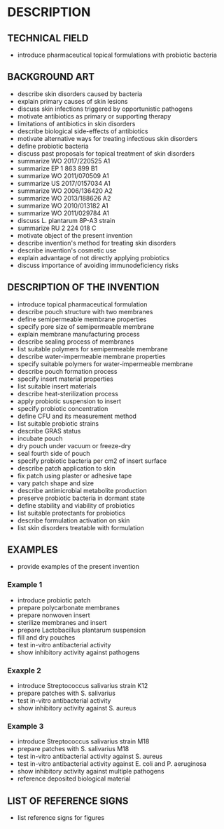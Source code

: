 # DESCRIPTION

## TECHNICAL FIELD

- introduce pharmaceutical topical formulations with probiotic bacteria

## BACKGROUND ART

- describe skin disorders caused by bacteria
- explain primary causes of skin lesions
- discuss skin infections triggered by opportunistic pathogens
- motivate antibiotics as primary or supporting therapy
- limitations of antibiotics in skin disorders
- describe biological side-effects of antibiotics
- motivate alternative ways for treating infectious skin disorders
- define probiotic bacteria
- discuss past proposals for topical treatment of skin disorders
- summarize WO 2017/220525 A1
- summarize EP 1 863 899 B1
- summarize WO 2011/070509 A1
- summarize US 2017/0157034 A1
- summarize WO 2006/136420 A2
- summarize WO 2013/188626 A2
- summarize WO 2010/013182 A1
- summarize WO 2011/029784 A1
- discuss L. plantarum 8P-A3 strain
- summarize RU 2 224 018 C
- motivate object of the present invention
- describe invention's method for treating skin disorders
- describe invention's cosmetic use
- explain advantage of not directly applying probiotics
- discuss importance of avoiding immunodeficiency risks

## DESCRIPTION OF THE INVENTION

- introduce topical pharmaceutical formulation
- describe pouch structure with two membranes
- define semipermeable membrane properties
- specify pore size of semipermeable membrane
- explain membrane manufacturing process
- describe sealing process of membranes
- list suitable polymers for semipermeable membrane
- describe water-impermeable membrane properties
- specify suitable polymers for water-impermeable membrane
- describe pouch formation process
- specify insert material properties
- list suitable insert materials
- describe heat-sterilization process
- apply probiotic suspension to insert
- specify probiotic concentration
- define CFU and its measurement method
- list suitable probiotic strains
- describe GRAS status
- incubate pouch
- dry pouch under vacuum or freeze-dry
- seal fourth side of pouch
- specify probiotic bacteria per cm2 of insert surface
- describe patch application to skin
- fix patch using plaster or adhesive tape
- vary patch shape and size
- describe antimicrobial metabolite production
- preserve probiotic bacteria in dormant state
- define stability and viability of probiotics
- list suitable protectants for probiotics
- describe formulation activation on skin
- list skin disorders treatable with formulation

## EXAMPLES

- provide examples of the present invention

### Example 1

- introduce probiotic patch
- prepare polycarbonate membranes
- prepare nonwoven insert
- sterilize membranes and insert
- prepare Lactobacillus plantarum suspension
- fill and dry pouches
- test in-vitro antibacterial activity
- show inhibitory activity against pathogens

### Exaxple 2

- introduce Streptococcus salivarius strain K12
- prepare patches with S. salivarius
- test in-vitro antibacterial activity
- show inhibitory activity against S. aureus

### Example 3

- introduce Streptococcus salivarius strain M18
- prepare patches with S. salivarius M18
- test in-vitro antibacterial activity against S. aureus
- test in-vitro antibacterial activity against E. coli and P. aeruginosa
- show inhibitory activity against multiple pathogens
- reference deposited biological material

## LIST OF REFERENCE SIGNS

- list reference signs for figures

